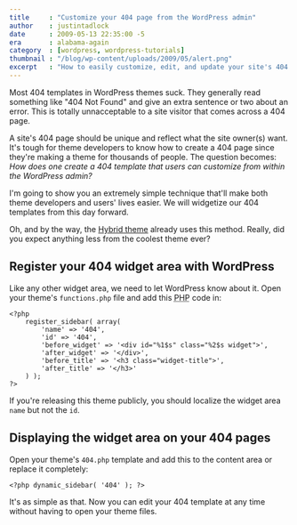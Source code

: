 ```yaml
---
title     : "Customize your 404 page from the WordPress admin"
author    : justintadlock
date      : 2009-05-13 22:35:00 -5
era       : alabama-again
category  : [wordpress, wordpress-tutorials]
thumbnail : "/blog/wp-content/uploads/2009/05/alert.png"
excerpt   : "How to easily customize, edit, and update your site's 404 pages in WordPress by widgetizing the 404 template in your theme."
---
```


Most 404 templates in WordPress themes suck.  They generally read something like "404 Not Found" and give an extra sentence or two about an error.  This is totally unnacceptable to a site visitor that comes across a 404 page.

A site's 404 page should be unique and reflect what the site owner(s) want.  It's tough for theme developers to know how to create a 404 page since they're making a theme for thousands of people.  The question becomes: <em>How does one create a 404 template that users can customize from within the WordPress admin?</em>

I'm going to show you an extremely simple technique that'll make both theme developers and users' lives easier.  We will widgetize our 404 templates from this day forward.

Oh, and by the way, the <a href="http://themehybrid.com/themes/hybrid" title="Hybrid WordPress theme framework">Hybrid theme</a> already uses this method.  Really, did you expect anything less from the coolest theme ever?

<h2>Register your 404 widget area with WordPress</h2>

Like any other widget area, we need to let WordPress know about it.  Open your theme's <code>functions.php</code> file and add this <acronym title="Hypertext Preprocessor">PHP</acronym> code in:

<pre><code>&lt;?php
	register_sidebar( array(
		'name' => '404',
		'id' => '404',
		'before_widget' => '&lt;div id="%1$s" class="%2$s widget">',
		'after_widget' => '&lt;/div>',
		'before_title' => '&lt;h3 class="widget-title">',
		'after_title' => '&lt;/h3>'
	) );
?&gt;</code></pre>

If you're releasing this theme publicly, you should localize the widget area <code>name</code> but not the <code>id</code>.

<h2>Displaying the widget area on your 404 pages</h2>

Open your theme's <code>404.php</code> template and add this to the content area or replace it completely:

<pre><code>&lt;?php dynamic_sidebar( '404' ); ?&gt;</code></pre>

It's as simple as that.  Now you can edit your 404 template at any time without having to open your theme files.
